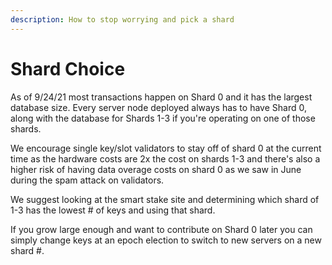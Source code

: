 ```yaml
---
description: How to stop worrying and pick a shard
---
```


# Shard Choice

As of 9/24/21 most transactions happen on Shard 0 and it has the largest database size. Every server node deployed always has to have Shard 0, along with the database for Shards 1-3 if you're operating on one of those shards.

We encourage single key/slot validators to stay off of shard 0 at the current time as the hardware costs are 2x the cost on shards 1-3 and there's also a higher risk of having data overage costs on shard 0 as we saw in June during the spam attack on validators.

We suggest looking at the smart stake site and determining which shard of 1-3 has the lowest \# of keys and using that shard.

If you grow large enough and want to contribute on Shard 0 later you can simply change keys at an epoch election to switch to new servers on a new shard \#.

